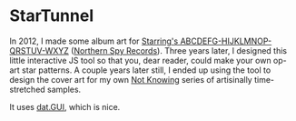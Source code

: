 # StarTunnel

In 2012, I made some album art for [Starring's ABCDEFG-HIJKLMNOP-QRSTUV-WXYZ](https://starringmusic.bandcamp.com/releases) ([Northern Spy Records](https://northernspyrecords.bandcamp.com/)).  Three years later, I designed this little interactive JS tool so that you, dear reader, could make your own op-art star patterns.  A couple years later still, I ended up using the tool to design the cover art for my own [Not Knowing](https://alexness.bandcamp.com/album/not-knowing) series of artisinally time-stretched samples.

It uses [dat.GUI](https://github.com/dataarts/dat.gui), which is nice.
